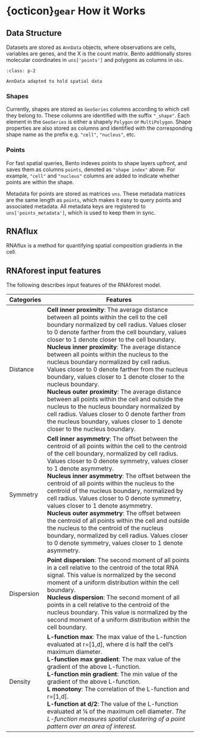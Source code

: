 # {octicon}`gear` How it Works

## Data Structure

Datasets are stored as `AnnData` objects, where observations are cells, variables are genes, and the X is the count matrix. Bento additionally stores molecular coordinates in `uns['points']` and polygons as columns in `obs`. 

```{figure}  _static/tutorial_img/bento_data_structure.png
:class: p-2

AnnData adapted to hold spatial data
``` 

### Shapes

Currently, shapes are stored as `GeoSeries` columns according to which cell they belong to. These columns are identified with the suffix `"_shape"`. Each element in the `GeoSeries` is either a shapely `Polygon` or `MultiPolygon`. Shape properties are also stored as columns and identified with the corresponding shape name as the prefix e.g. `"cell"`, `"nucleus"`, etc.

### Points
For fast spatial queries, Bento indexes points to shape layers upfront, and saves them as columns `points`, denoted as `"shape index"` above. For example, `"cell"` and `"nucleus"` columns are added to indicate whether points are within the shape.

Metadata for points are stored as matrices `uns`. These metadata matrices are the same length as `points`, which makes it easy to query points and associated metadata. All metadata keys are registered to `uns['points_metadata']`, which is used to keep them in sync.

## RNAflux

RNAflux is a method for quantifying spatial composition gradients in the cell.


## RNAforest input features
    
The following describes input features of the RNAforest model.

| **Categories** | **Features** |
| -------------- | ------------ |
| Distance       | **Cell inner proximity**: The average distance between all points within the cell to the cell boundary normalized by cell radius. Values closer to 0 denote farther from the cell boundary, values closer to 1 denote closer to the cell boundary.<br>**Nucleus inner proximity**: The average distance between all points within the nucleus to the nucleus boundary normalized by cell radius. Values closer to 0 denote farther from the nucleus boundary, values closer to 1 denote closer to the nucleus boundary.<br>**Nucleus outer proximity**: The average distance between all points within the cell and outside the nucleus to the nucleus boundary normalized by cell radius. Values closer to 0 denote farther from the nucleus boundary, values closer to 1 denote closer to the nucleus boundary. |
| Symmetry       | **Cell inner asymmetry**: The offset between the centroid of all points within the cell to the centroid of the cell boundary, normalized by cell radius. Values closer to 0 denote symmetry, values closer to 1 denote asymmetry.<br>**Nucleus inner asymmetry**: The offset between the centroid of all points within the nucleus to the centroid of the nucleus boundary, normalized by cell radius. Values closer to 0 denote symmetry, values closer to 1 denote asymmetry.<br>**Nucleus outer asymmetry**: The offset between the centroid of all points within the cell and outside the nucleus to the centroid of the nucleus boundary, normalized by cell radius. Values closer to 0 denote symmetry, values closer to 1 denote asymmetry.                                                                |
| Dispersion     | **Point dispersion**: The second moment of all points in a cell relative to the centroid of the total RNA signal. This value is normalized by the second moment of a uniform distribution within the cell boundary.<br>**Nucleus dispersion**: The second moment of all points in a cell relative to the centroid of the nucleus boundary. This value is normalized by the second moment of a uniform distribution within the cell boundary.                                                                                                                                                                                                                                                                                                                                                                    |
| Density        | **L-function max**: The max value of the L-function evaluated at r=[1,d], where d is half the cell’s maximum diameter.<br>**L-function max gradient**: The max value of the gradient of the above L-function.<br>**L-function min gradient**: The min value of the gradient of the above L-function.<br>**L monotony**: The correlation of the L-function and r=[1,d].<br>**L-function at d/2**: The value of the L-function evaluated at ¼ of the maximum cell diameter.   *The L-function measures spatial clustering of a point pattern over an area of interest.*                                                                                                                                   
</details>
<br>
